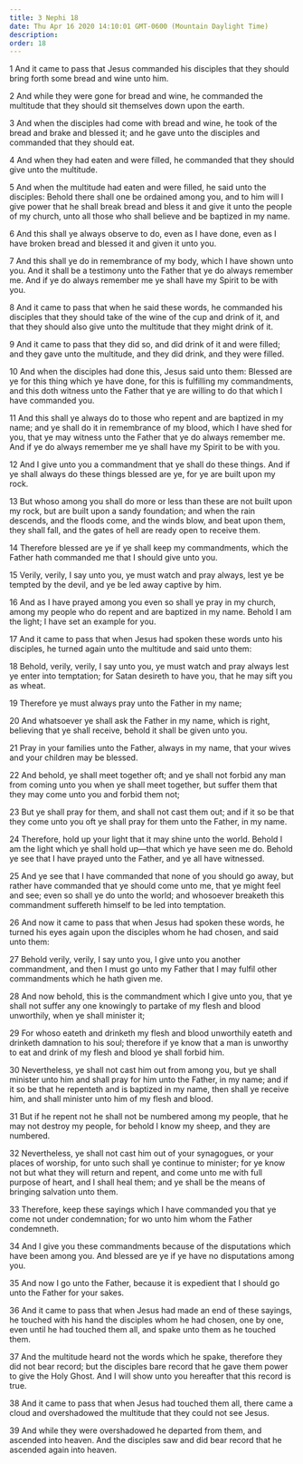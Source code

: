 ```yaml
---
title: 3 Nephi 18
date: Thu Apr 16 2020 14:10:01 GMT-0600 (Mountain Daylight Time)
description: 
order: 18
---
```


<p>
  1 And it came to pass that Jesus commanded his disciples that they should
  bring forth some bread and wine unto him.
</p>
<p>
  2 And while they were gone for bread and wine, he commanded the multitude that
  they should sit themselves down upon the earth.
</p>
<p>
  3 And when the disciples had come with bread and wine, he took of the bread
  and brake and blessed it; and he gave unto the disciples and commanded that
  they should eat.
</p>
<p>
  4 And when they had eaten and were filled, he commanded that they should give
  unto the multitude.
</p>
<p>
  5 And when the multitude had eaten and were filled, he said unto the
  disciples: Behold there shall one be ordained among you, and to him will I
  give power that he shall break bread and bless it and give it unto the people
  of my church, unto all those who shall believe and be baptized in my name.
</p>
<p>
  6 And this shall ye always observe to do, even as I have done, even as I have
  broken bread and blessed it and given it unto you.
</p>
<p>
  7 And this shall ye do in remembrance of my body, which I have shown unto you.
  And it shall be a testimony unto the Father that ye do always remember me. And
  if ye do always remember me ye shall have my Spirit to be with you.
</p>
<p>
  8 And it came to pass that when he said these words, he commanded his
  disciples that they should take of the wine of the cup and drink of it, and
  that they should also give unto the multitude that they might drink of it.
</p>
<p>
  9 And it came to pass that they did so, and did drink of it and were filled;
  and they gave unto the multitude, and they did drink, and they were filled.
</p>
<p>
  10 And when the disciples had done this, Jesus said unto them: Blessed are ye
  for this thing which ye have done, for this is fulfilling my commandments, and
  this doth witness unto the Father that ye are willing to do that which I have
  commanded you.
</p>
<p>
  11 And this shall ye always do to those who repent and are baptized in my
  name; and ye shall do it in remembrance of my blood, which I have shed for
  you, that ye may witness unto the Father that ye do always remember me. And if
  ye do always remember me ye shall have my Spirit to be with you.
</p>
<p>
  12 And I give unto you a commandment that ye shall do these things. And if ye
  shall always do these things blessed are ye, for ye are built upon my rock.
</p>
<p>
  13 But whoso among you shall do more or less than these are not built upon my
  rock, but are built upon a sandy foundation; and when the rain descends, and
  the floods come, and the winds blow, and beat upon them, they shall fall, and
  the gates of hell are ready open to receive them.
</p>
<p>
  14 Therefore blessed are ye if ye shall keep my commandments, which the Father
  hath commanded me that I should give unto you.
</p>
<span></span>
<p>
  15 Verily, verily, I say unto you, ye must watch and pray always, lest ye be
  tempted by the devil, and ye be led away captive by him.
</p>
<p>
  16 And as I have prayed among you even so shall ye pray in my church, among my
  people who do repent and are baptized in my name. Behold I am the light; I
  have set an example for you.
</p>
<p>
  17 And it came to pass that when Jesus had spoken these words unto his
  disciples, he turned again unto the multitude and said unto them:
</p>
<p>
  18 Behold, verily, verily, I say unto you, ye must watch and pray always lest
  ye enter into temptation; for Satan desireth to have you, that he may sift you
  as wheat.
</p>
<p>19 Therefore ye must always pray unto the Father in my name;</p>
<p>
  20 And whatsoever ye shall ask the Father in my name, which is right,
  believing that ye shall receive, behold it shall be given unto you.
</p>
<p>
  21 Pray in your families unto the Father, always in my name, that your wives
  and your children may be blessed.
</p>
<p>
  22 And behold, ye shall meet together oft; and ye shall not forbid any man
  from coming unto you when ye shall meet together, but suffer them that they
  may come unto you and forbid them not;
</p>
<p>
  23 But ye shall pray for them, and shall not cast them out; and if it so be
  that they come unto you oft ye shall pray for them unto the Father, in my
  name.
</p>
<p>
  24 Therefore, hold up your light that it may shine unto the world. Behold I am
  the light which ye shall hold up&#x2014;that which ye have seen me do. Behold
  ye see that I have prayed unto the Father, and ye all have witnessed.
</p>
<p>
  25 And ye see that I have commanded that none of you should go away, but
  rather have commanded that ye should come unto me, that ye might feel and see;
  even so shall ye do unto the world; and whosoever breaketh this commandment
  suffereth himself to be led into temptation.
</p>
<p>
  26 And now it came to pass that when Jesus had spoken these words, he turned
  his eyes again upon the disciples whom he had chosen, and said unto them:
</p>
<p>
  27 Behold verily, verily, I say unto you, I give unto you another commandment,
  and then I must go unto my Father that I may fulfil other commandments which
  he hath given me.
</p>
<p>
  28 And now behold, this is the commandment which I give unto you, that ye
  shall not suffer any one knowingly to partake of my flesh and blood
  unworthily, when ye shall minister it;
</p>
<p>
  29 For whoso eateth and drinketh my flesh and blood unworthily eateth and
  drinketh damnation to his soul; therefore if ye know that a man is unworthy to
  eat and drink of my flesh and blood ye shall forbid him.
</p>
<p>
  30 Nevertheless, ye shall not cast him out from among you, but ye shall
  minister unto him and shall pray for him unto the Father, in my name; and if
  it so be that he repenteth and is baptized in my name, then shall ye receive
  him, and shall minister unto him of my flesh and blood.
</p>
<p>
  31 But if he repent not he shall not be numbered among my people, that he may
  not destroy my people, for behold I know my sheep, and they are numbered.
</p>
<p>
  32 Nevertheless, ye shall not cast him out of your synagogues, or your places
  of worship, for unto such shall ye continue to minister; for ye know not but
  what they will return and repent, and come unto me with full purpose of heart,
  and I shall heal them; and ye shall be the means of bringing salvation unto
  them.
</p>
<p>
  33 Therefore, keep these sayings which I have commanded you that ye come not
  under condemnation; for wo unto him whom the Father condemneth.
</p>
<p>
  34 And I give you these commandments because of the disputations which have
  been among you. And blessed are ye if ye have no disputations among you.
</p>
<p>
  35 And now I go unto the Father, because it is expedient that I should go unto
  the Father for your sakes.
</p>
<p>
  36 And it came to pass that when Jesus had made an end of these sayings, he
  touched with his hand the disciples whom he had chosen, one by one, even until
  he had touched them all, and spake unto them as he touched them.
</p>
<p>
  37 And the multitude heard not the words which he spake, therefore they did
  not bear record; but the disciples bare record that he gave them power to give
  the Holy Ghost. And I will show unto you hereafter that this record is true.
</p>
<p>
  38 And it came to pass that when Jesus had touched them all, there came a
  cloud and overshadowed the multitude that they could not see Jesus.
</p>
<p>
  39 And while they were overshadowed he departed from them, and ascended into
  heaven. And the disciples saw and did bear record that he ascended again into
  heaven.
</p>
